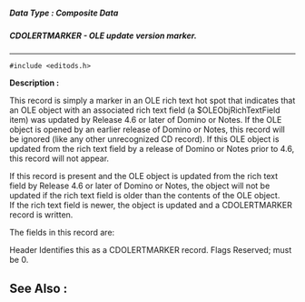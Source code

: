 ##### Data Type : Composite Data
##### CDOLERTMARKER - OLE update version marker.
---
```
#include <editods.h>
```
**Description :**

This record is simply a marker in an OLE rich text hot spot that indicates that 
an OLE object with an associated rich text field (a $OLEObjRichTextField item) 
was updated by Release 4.6 or later of Domino or Notes.  If the OLE object is 
opened by an earlier release of Domino or Notes, this record will be ignored 
(like any other unrecognized CD record).  If this OLE object is updated from 
the rich text field by a release of Domino or Notes prior to 4.6, this record 
will not appear.

If this record is present and the OLE object is updated from the rich text 
field by Release 4.6 or later of Domino or Notes, the object will not be 
updated if the rich text field is older than the contents of the OLE object.  
If the rich text field is newer, the object is updated and a CDOLERTMARKER 
record is written.

The fields in this record are:

Header  Identifies this as a CDOLERTMARKER record.
Flags  Reserved;  must be 0.


**See Also :**
---
